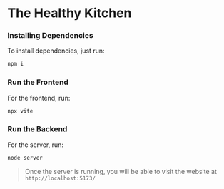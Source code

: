 # The Healthy Kitchen

### Installing Dependencies

To install dependencies, just run:

```bash
npm i
```

### Run the Frontend

For the frontend, run:

```bash
npx vite
```

### Run the Backend

For the server, run:

```bash
node server
```

> Once the server is running, you will be able to visit the website at `http://localhost:5173/`
